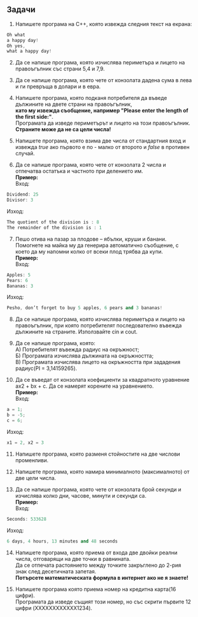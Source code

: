 ## Задачи

1. Напишете програма на C++, която извежда следния текст на екрана:   
    
```c++
Oh what
a happy day!
Oh yes,
what a happy day!
```

2. Да се напише програма, която изчислява периметъра и лицето на правоъгълник със страни 5,4 и 7,9.

3. Да се напише програма, която чете от конзолата дадена сума в лева и ги превръща в долари и в евра.

4. Напишете програма, която подканя потребителя да въведе дължините на двете страни на правоъгълник, <br />
   **като му извежда съобщение, например "Please enter the length of the first side:"**. <br />
   Програмата да изведе периметърът и лицето на този правоъгълник. <br />
   **Страните може да не са цели числа!** <br />

5. Напишете програма, която взима две числа от стандартния вход и извежда *true* ако първото е по - малко от второто и *false* в противен случай.

6. Да се напише програма, която чете от конзолата 2 числа и отпечатва остатъка и частното при делението им.<br />
   **Пример:** <br />
   Вход:
```c++
Dividend: 25
Divisor: 3
```
   Изход:
```c++
The quotient of the division is : 8
The remainder of the division is : 1
```

7. Пешо отива на пазар за плодове – ябълки, круши и банани. Помогнете на майка му да генерира автоматично съобщение, с което да му напомни колко от всеки плод трябва да купи.<br />
   **Пример:**<br />
   Вход:
```c++
Apples: 5
Pears: 6
Bananas: 3
```
   Изход: 
```c++
Pesho, don’t forget to buy 5 apples, 6 pears and 3 bananas!
```

                  
8. Да се напише програма, която изчислява периметъра и лицето на правоъгълник, при която потребителят последователно въвежда дължините на страните. Използвайте cin и cout.                        

9. Да се напише програма, която:                    
   А) Потребителят въвежда радиус на окръжност;           
   Б) Програмата изчислява дължината на окръжността;                     
   В) Програмата изчислява лицето на окръжността при зададения радиус(PI = 3,14159265).      
   
10. Да се въведат от конзолата коефициенти за квадратното уравнение ax2 + bx + c. Да се намерят корените на уравнението.<br />
   **Пример:**<br />
   Вход:
```c++
a = 1;
b = -5;
c = 6;
```
   Изход: 
```c++
x1 = 2, x2 = 3
```

11. Напишете програма, която разменя стойностите на две числови променливи.                     

12. Напишете програма, която намира минималното (максималното) от две цели числа.       

13. Да се напише програма, която чете от конзолата брой секунди и изчислява колко дни, часове, минути и секунди са.<br />
   **Пример:**<br />
   Вход:
```c++
Seconds: 533628
```
   Изход:
```c++
6 days, 4 hours, 13 minutes and 48 seconds
```
                
14. Напишете програма, която приема от входа две двойки реални числа, отговарящи на две точки в равнината.                     
   Да се отпечата растоянието между точките закръглено до 2-рия знак след десетичната запетая.                      
   **Потърсете математическата формула в интернет ако не я знаете!**                    
                               
15. Напишете програма която приема номер на кредитна карта(16 цифри). <br />
    Програмата да изведе същият този номер, но със скрити първите 12 цифри (XXXXXXXXXXXX1234).
